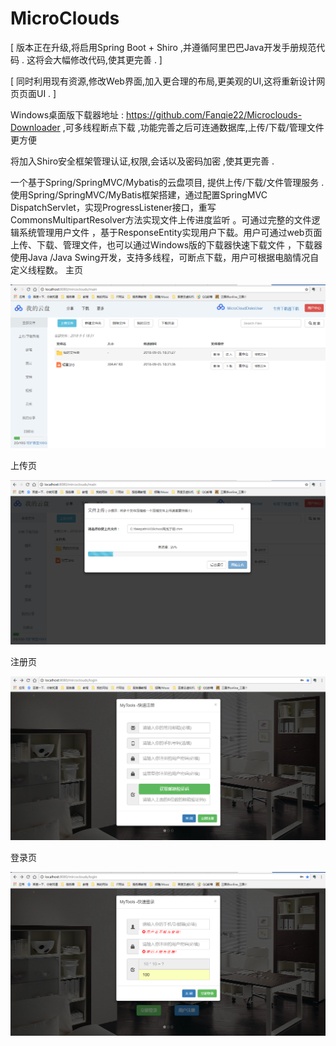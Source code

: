 # MicroClouds

[ 版本正在升级,将启用Spring Boot + Shiro ,并遵循阿里巴巴Java开发手册规范代码 . 这将会大幅修改代码,使其更完善 . ]

[ 同时利用现有资源,修改Web界面,加入更合理的布局,更美观的UI,这将重新设计网页页面UI . ]

Windows桌面版下载器地址 :  https://github.com/Fanqie22/Microclouds-Downloader ,可多线程断点下载 ,功能完善之后可连通数据库,上传/下载/管理文件更方便 

将加入Shiro安全框架管理认证,权限,会话以及密码加密 ,使其更完善 .

一个基于Spring/SpringMVC/Mybatis的云盘项目, 提供上传/下载/文件管理服务 .
使用Spring/SpringMVC/MyBatis框架搭建，通过配置SpringMVC DispatchServlet，实现ProgressListener接口，重写CommonsMultipartResolver方法实现文件上传进度监听 。可通过完整的文件逻辑系统管理用户文件 ，基于ResponseEntity实现用户下载。用户可通过web页面上传、下载、管理文件，也可以通过Windows版的下载器快速下载文件 ，下载器使用Java /Java Swing开发，支持多线程，可断点下载，用户可根据电脑情况自定义线程数。
主页

![](img/main.png)


上传页

![](img/upload.png)


注册页

![](img/register.png)


登录页

![](img/login.png)
